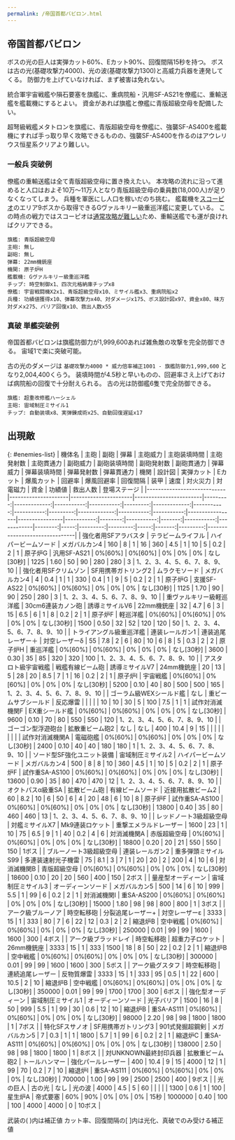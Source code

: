 ```yaml
---
permalink: /帝国首都バビロン.html
---
```

## 帝国首都バビロン

ボスの光の巨人は実弾カット60%、Eカット90%、回復間隔15秒を持つ。
ボスは古の光(基礎攻撃力4000)、光の波(基礎攻撃力1300)と高威力兵器を連発してくる。
防御力を上げていなければ、まず被害は免れない。

統合軍宇宙戦艦や隕石要塞を旗艦に、重病院船・汎用SF-AS21を僚艦に、重輸送艦を艦載機にするとよい。
資金があれば旗艦と僚艦に青版超級空母を配備したい。

超弩級戦艦メタトロンを旗艦に、青版超級空母を僚艦に、強襲SF-AS400を艦載機にすれば手っ取り早く攻略できるものの、強襲SF-AS400を作るのはアウレリウス恒星系クリアより難しい。

### 一般兵 突破例

僚艦の重輸送艦は全て青版超級空母に置き換えたい。
本攻略の流れに沿って進めると人口はおよそ10万～11万人となり青版超級空母の乗員数(18,000人)が足りなくなってしまう。
兵種を軍医にし人口を稼いだのち挑む。
艦載機を[スコーピオ](44.スコーピオ.md)のエリア9ボスから取得できるGヴァルキリー級重巡洋艦に変更している。
この時点の戦力ではスコーピオは[通常攻略が難しい](バグ.md#スコーピオ再出撃バグ)ため、重輸送艦でも運が良ければクリアできる。

```
旗艦: 青版超級空母
主砲: 無し
副砲: 無し
弾幕: 22mm機銃座
機関: 原子炉H
艦載機: Gヴァルキリー級重巡洋艦
チップ: 時空制御x1、四次元格納庫チップx8
僚艦: 宇宙戦闘機X2x1、青版超級空母x10、ミサイル艦x3、重病院船x2
兵種: 功績値獲得x10、弾幕攻撃力x40、対ダメージx175、ボス設計図x97、資金x80、味方対ダメx275、バリア回復x10、救出人数x55
```

### 真破 単艦突破例

帝国首都バビロンは旗艦防御力が1,999,600あれば雑魚敵の攻撃を完全防御できる。
宙域1で楽に突破可能。

古の光のダメージは `基礎攻撃力4000 * 威力倍率補正1001 - 旗艦防御力1,999,600` となり2,004,400くらう。
装填時間が4.5秒と早いものの、回避率さえ上げておけば病院船の回復で十分耐えられる。
古の光は防御艦6隻で完全防御できる。

```
旗艦: 超重改修艦ハーシェル
主砲: 宙域制圧ミサイル1
チップ: 自動装填x8、実弾錬成術x25、自動回復遅延x17
```

## 出現敵

{: #enemies-list}
| 機体名                     | 主砲                | 副砲                 | 弾幕                   | 主砲威力 | 主砲装填時間 | 主砲発射数 | 主砲貫通力 | 副砲威力 | 副砲装填時間 | 副砲発射数 | 副砲貫通力 | 弾幕威力 | 弾幕装填時間 | 弾幕発射数 | 弾幕貫通力 | 機関            | 設計図         | 実弾カット | Eカット | 爆風カット | 回避率 | 爆風回避率 | 回復間隔   |    装甲 | 速度 | 対火災力 | 対電磁力 | 資金 | 功績値 | 救出人数 | 登場ステージ                  |
|----------------------------|---------------------|----------------------|------------------------|---------:|-------------:|-----------:|-----------:|---------:|-------------:|-----------:|-----------:|---------:|-------------:|-----------:|-----------:|-----------------|----------------|-----------:|--------:|-----------:|-------:|-----------:|------------|--------:|-----:|---------:|---------:|-----:|-------:|---------:|-------------------------------|
| 強化者用SFアラバスタ       | テラビームライフル  | ハイパービームソード | メガバルカン4          |      160 |            8 |          1 |         16 |      360 |          4.5 |          1 |         10 |        5 |          0.2 |          2 |          1 | 原子炉G         | 汎用SF-AS21    |    0%[60%] | 0%[60%] |         0% |     0% |         0% | なし[30秒] |    1225 | 1.60 |       50 |       90 |  280 |    280 |        3 | 1、2、3、4、5、6、7、8、9、10 |
| 強化者用SFクリムゾン       | SF用携帯ガトリング2 | ムラクモソード       | メガバルカン4          |        4 |          0.4 |          1 |          1 |      330 |          0.4 |          1 |          9 |        5 |          0.2 |          2 |          1 | 原子炉G         | 支援SF-AS22    |    0%[60%] | 0%[60%] |         0% |     0% |         0% | なし[30秒] |    1125 | 1.70 |       90 |       90 |  250 |    280 |        3 | 1、2、3、4、5、6、7、8、9、10 |
| 重ヴァルキリー級軽巡洋艦   | 30cm6連装カノン砲   | 誘導ミサイルV6       | 22mm機銃座             |       32 |          4.7 |          6 |          3 |       15 |          6.5 |          6 |          1 |        8 |          0.2 |          2 |          1 | 原子炉F         | 軽巡洋艦       |    0%[60%] | 0%[60%] |         0% |     0% |         0% | なし[30秒] |    1500 | 0.50 |       32 |       52 |  120 |    120 |       50 | 1、2、3、4、5、6、7、8、9、10 |
| トライアングル級重巡洋艦   | 連装レールガン1     | 連装追尾レーザー＋   | 対空レーザーδ         |       55 |          7.8 |          2 |          6 |       80 |           10 |          6 |          8 |        5 |          0.3 |          2 |          2 | 原子炉H         | 重巡洋艦       |    0%[60%] | 0%[60%] |         0% |     0% |         0% | なし[30秒] |    3600 | 0.30 |       35 |       85 |  320 |    320 |      100 | 1、2、3、4、5、6、7、8、9、10 |
| アスタロト級宇宙戦艦       | 戦艦有線ビーム砲    | 誘導ミサイルV7       | 24mm機銃座             |       20 |           13 |          5 |         28 |       20 |          8.5 |          7 |          1 |       16 |          0.2 |          2 |          1 | 原子炉I         | 宇宙戦艦       |    0%[60%] | 0%[60%] |         0% |     0% |         0% | なし[30秒] |    5200 | 0.10 |       40 |       80 |  500 |    500 |      165 | 1、2、3、4、5、6、7、8、9、10 |
| ゴーラム級WEXシールド艦    | なし                | 重ビームサブシールド | 反応爆雷               |          |              |            |            |       10 |           10 |         30 |          5 |      100 |          7.5 |          1 |          1 | 試作対消滅機関F | EX重シールド艦 |    0%[60%] | 0%[60%] |         0% |     0% |         0% | なし[30秒] |    9600 | 0.10 |       70 |       80 |  550 |    550 |      120 | 1、2、3、4、5、6、7、8、9、10 |
| ゴーゴン型浮遊砲台         | 拡散重ビーム砲2     | なし                 | なし                   |      400 |         10.4 |          9 |         15 |          |              |            |            |          |              |            |            | 試作対消滅機関A | 電磁砲艦       |    0%[60%] | 0%[60%] |         0% |     0% |         0% | なし[30秒] |    2400 | 0.10 |       40 |       40 |  180 |    180 |        1 | 1、2、3、4、5、6、7、8、9、10 |
| ソード型SF強化ユニット装備 | 宙域制圧ミサイル2   | ハイパービームソード | メガバルカン4          |      500 |            8 |          8 |         10 |      360 |          4.5 |          1 |         10 |        5 |          0.2 |          2 |          1 | 原子炉F         | 試作重SA-AS100 |    0%[60%] | 0%[60%] |         0% |     0% |         0% | なし[30秒] |   13600 | 0.90 |       35 |       80 |  470 |    470 |       12 | 1、2、3、4、5、6、7、8、9、10 |
| オクトパスα級重SA         | 拡散ビーム砲        | 有線ビームソード     | 近接用拡散ビーム2      |       60 |          8.2 |         10 |          6 |       50 |            6 |          4 |         20 |       48 |            6 |         10 |          8 | 原子炉F         | 試作重SA-AS100 |    0%[60%] | 0%[60%] |         0% |     0% |         0% | なし[30秒] |   13800 | 0.40 |       35 |       80 |  460 |    460 |       13 | 1、2、3、4、5、6、7、8、9、10 |
| レッドノート3級超級空母    | 対艦ミサイルX7      | Mk9連装ロケット      | 重撃エメラルドレーザー |     1600 |           23 |          1 |         10 |       75 |          6.5 |          9 |          1 |       40 |          0.2 |          4 |          6 | 対消滅機関A     | 赤版超級空母   |    0%[60%] | 0%[60%] |         0% |     0% |         0% | なし[30秒] |   18800 | 0.20 |       20 |       21 |  550 |    550 |      150 | 1ボス                         |
| ブルーノート3級超級空母    | 連装レールガン2     | 重多弾頭ミサイルS99  | 多連装速射光子機雷     |       75 |          8.1 |          3 |          7 |        1 |           20 |         20 |          2 |      200 |            4 |         10 |          6 | 対消滅機関B     | 青版超級空母   |    0%[60%] | 0%[60%] |         0% |     0% |         0% | なし[30秒] |   18600 | 0.10 |       20 |       20 |  560 |    400 |      150 | 2ボス                         |
| 量産型オーディーン         | 宙域制圧ミサイル3   | オーディーンソード   | メガバルカン5          |      500 |           14 |          6 |         10 |      999 |          5.5 |          1 |         99 |        6 |          0.2 |          2 |          1 | 対消滅機関I     | 重SA-AS200     |    0%[60%] | 0%[60%] |         0% |     0% |         0% | なし[30秒] |   15000 | 1.80 |       98 |       98 |  800 |    800 |        1 | 3ボス                         |
| アーク級ブルーノア         | 時空転移砲          | 分裂追尾レーザー+    | 対空レーザーε         |     3333 |           15 |          1 |        333 |       80 |            7 |          6 |         22 |       12 |          0.3 |          2 |          2 | 縮退炉B         | 空中戦艦       |    0%[60%] | 0%[60%] |         0% |     0% |         0% | なし[30秒] |  250000 | 0.01 |       99 |       99 | 1600 |   1600 |      300 | 4ボス                         |
| アーク級ブラッドレイ       | 時空転移砲          | 超重力子ロケット     | 26mm機銃座             |     3333 |           15 |          1 |        333 |     1500 |           18 |          8 |         50 |       22 |          0.2 |          2 |          1 | 縮退炉B         | 空中戦艦       |    0%[60%] | 0%[60%] |         0% |     0% |         0% | なし[30秒] |  300000 | 0.01 |       99 |       99 | 1600 |   1600 |      300 | 5ボス                         |
| アーク級グスタフ           | 時空転移砲          | 連続追尾レーザー     | 反物質爆雷             |     3333 |           15 |          1 |        333 |       95 |          0.5 |          1 |         22 |      600 |         10.5 |          2 |         10 | 縮退炉B         | 空中戦艦       |    0%[60%] | 0%[60%] |         0% |     0% |         0% | なし[30秒] |  350000 | 0.01 |       99 |       99 | 1700 |   1700 |      300 | 6ボス                         |
| 強化型オーディーン         | 宙域制圧ミサイル1   | オーディーンソード   | 光子バリア             |     1500 |           16 |          8 |         50 |      999 |          5.5 |          1 |         99 |       30 |          0.6 |         12 |         10 | 縮退炉B         | 重SA-AS111     |    0%[60%] | 0%[60%] |         0% |     0% |         0% | なし[30秒] |   98000 | 2.20 |       98 |       98 | 1800 |   1800 |        1 | 7ボス                         |
| 特化SFスサノオ             | SF用携帯ガトリング3 | 901式発掘超鋼剣      | メガバルカン5          |        7 |          0.3 |          1 |          1 |     1800 |          5.7 |          1 |         99 |        6 |          0.2 |          2 |          1 | 縮退炉C         | 重SA-AS111     |    0%[60%] | 0%[60%] |         0% |     0% |         0% | なし[30秒] |  138000 | 2.50 |       98 |       98 | 1800 |   1800 |        1 | 8ボス                         |
| 対UNKNOWN最終封印兵器      | 拡散重ビーム砲2     | トールハンマー       | 強化パールレーザー     |      400 |         10.4 |          9 |         15 |     4000 |           12 |          1 |         99 |       70 |          0.2 |          7 |         10 | 縮退炉I         | 重SA-AS111     |    0%[60%] | 0%[60%] |         0% |     0% |         0% | なし[30秒] |  700000 | 1.00 |       99 |       99 | 2500 |   2500 |      400 | 9ボス                         |
| 光の巨人                   | 古の光              | なし                 | 光の波                 |     4000 |          4.5 |          5 |         60 |          |              |            |            |     1300 |          0.6 |          1 |        100 | 星生炉A         | 帝式要塞       |        60% |     90% |         0% |     0% |         0% | 15秒       | 1000000 | 0.40 |      100 |      100 | 4000 |   4000 |        0 | 10ボス                        |

武装の( )内は補正値
カット率、回復間隔の[ ]内は光化、真破でのみ受ける補正値
